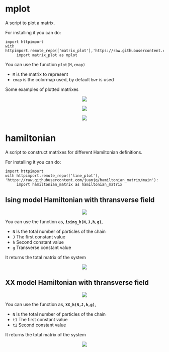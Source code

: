 # mplot
A script to plot a matrix.


For installing it you can do:

```
import httpimport
with httpimport.remote_repo(['matrix_plot'],'https://raw.githubusercontent.com/juanjq/matrix_plot/main'):
     import matrix_plot as mplot
```

You can use the function `plot(M,cmap)`

* `M` is the matrix to represent
* `cmap` is the colormap used, by default `bwr` is used


Some examples of plotted  matrixes


<p align="center">
    <img align="center" src="https://github.com/juanjq/matrix_plot/blob/main/data/matrix_1.png?raw=true">
</p>
<p align="center">
    <img align="center" src="https://github.com/juanjq/matrix_plot/blob/main/data/matrix_2.png?raw=true">
</p>
<p align="center">
    <img align="center" src="https://github.com/juanjq/matrix_plot/blob/main/data/matrix_3.png?raw=true">
</p>


# hamiltonian
A script to construct matrixes for different Hamiltonian definitions.

For installing it you can do:

```
import httpimport
with httpimport.remote_repo(['line_plot'], 'https://raw.githubusercontent.com/juanjq/hamiltonian_matrix/main'):
     import hamiltonian_matrix as hamiltonian_matrix
```

## Ising model Hamiltonian with thransverse field


<p align="center">
    <img align="center" src="https://github.com/juanjq/hamiltonian_matrix/blob/main/data/Ising_model.png?raw=true">
</p>

You can use the function as,
**`ising_h(N,J,h,g)`**,

* `N` Is the total number of particles of the chain
* `J` The first constant value
* `h` Second constant value
* `g` Transverse constant value

It returns the total matrix of the system

<p align="center">
    <img align="center" src="https://github.com/juanjq/hamiltonian_matrix/blob/main/data/ising_hamiltonian_img.png?raw=true">
</p>


## XX model Hamiltonian with thransverse field

<p align="center">
    <img align="center" src="https://github.com/juanjq/hamiltonian_matrix/blob/main/data/XX_model.png?raw=true">
</p>

You can use the function as,
**`XX_h(N,J,h,g)`**,

* `N` Is the total number of particles of the chain
* `t1` The first constant value
* `t2` Second constant value

It returns the total matrix of the system

<p align="center">
    <img align="center" src="https://github.com/juanjq/hamiltonian_matrix/blob/main/data/XX_hamiltonian_img.png?raw=true">
</p>
